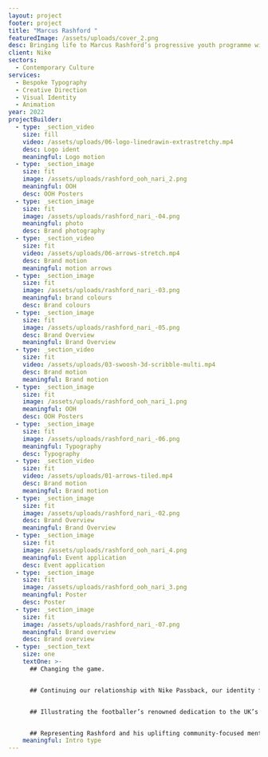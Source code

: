 ```yaml
---
layout: project
footer: project
title: "Marcus Rashford "
featuredImage: /assets/uploads/cover_2.png
desc: Bringing life to Marcus Rashford’s progressive youth programme with Nike.
client: Nike
sectors:
  - Contemporary Culture
services:
  - Bespoke Typography
  - Creative Direction
  - Visual Identity
  - Animation
year: 2022
projectBuilder:
  - type: _section_video
    size: fill
    video: /assets/uploads/06-logo-linedrawin-extrastretchy.mp4
    desc: Logo ident
    meaningful: Logo motion
  - type: _section_image
    size: fit
    image: /assets/uploads/rashford_ooh_nari_2.png
    meaningful: OOH
    desc: OOH Posters
  - type: _section_image
    size: fit
    image: /assets/uploads/rashford_nari_-04.png
    meaningful: photo
    desc: Brand photography
  - type: _section_video
    size: fit
    video: /assets/uploads/06-arrows-stretch.mp4
    desc: Brand motion
    meaningful: motion arrows
  - type: _section_image
    size: fit
    image: /assets/uploads/rashford_nari_-03.png
    meaningful: brand colours
    desc: Brand colours
  - type: _section_image
    size: fit
    image: /assets/uploads/rashford_nari_-05.png
    desc: Brand Overview
    meaningful: Brand Overview
  - type: _section_video
    size: fit
    video: /assets/uploads/03-swoosh-3d-scribble-multi.mp4
    desc: Brand motion
    meaningful: Brand motion
  - type: _section_image
    size: fit
    image: /assets/uploads/rashford_ooh_nari_1.png
    meaningful: OOH
    desc: OOH Posters
  - type: _section_image
    size: fit
    image: /assets/uploads/rashford_nari_-06.png
    meaningful: Typography
    desc: Typography
  - type: _section_video
    size: fit
    video: /assets/uploads/01-arrows-tiled.mp4
    desc: Brand motion
    meaningful: Brand motion
  - type: _section_image
    size: fit
    image: /assets/uploads/rashford_nari_-02.png
    desc: Brand Overview
    meaningful: Brand Overview
  - type: _section_image
    size: fit
    image: /assets/uploads/rashford_ooh_nari_4.png
    meaningful: Event application
    desc: Event application
  - type: _section_image
    size: fit
    image: /assets/uploads/rashford_ooh_nari_3.png
    meaningful: Poster
    desc: Poster
  - type: _section_image
    size: fit
    image: /assets/uploads/rashford_nari_-07.png
    meaningful: Brand overview
    desc: Brand overview
  - type: _section_text
    size: one
    textOne: >-
      ## Changing the game.


      ## Continuing our relationship with Nike Passback, our identity for the initiative’s new programme, Play Forward, led by footballing superstar Marcus Rashford, sets to unite Nike and Rashford’s shared commitment to change.


      ## Illustrating the footballer’s renowned dedication to the UK’s most vulnerable, Play Forward goes beyond the confines of the pitch – giving disadvantaged kids a communal space for sport and support.


      ## Representing Rashford and his uplifting community-focused mentality, our visual identity for the academy embraces the joyful connection between people and players. Using the brand as an opportunity to show the game as something greater than the sum of its parts.
    meaningful: Intro type
---
```

